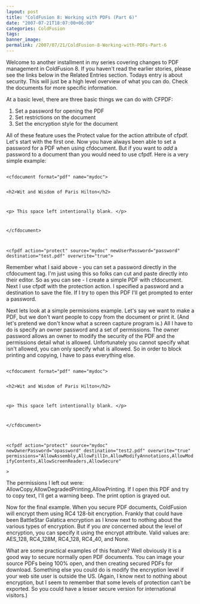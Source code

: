```yaml
---
layout: post
title: "ColdFusion 8: Working with PDFs (Part 6)"
date: "2007-07-21T18:07:00+06:00"
categories: ColdFusion 
tags: 
banner_image: 
permalink: /2007/07/21/ColdFusion-8-Working-with-PDFs-Part-6
---
```


Welcome to another installment in my series covering changes to PDF management in ColdFusion 8. If you haven't read the earlier stories, please see the links below in the Related Entries section. Todays entry is about security. This will just be a high level overview of what you can do. Check the documents for more specific information.

At a basic level, there are three basic things we can do with CFPDF:

<ol>
<li>Set a password for opening the PDF
<li>Set restrictions on the document
<li>Set the encryption style for the document
</ol>

All of these feature uses the Protect value for the action attribute of cfpdf. Let's start with the first one. Now you have always been able to set a password for a PDF when using cfdocument. But if you want to <i>add</i> a password to a document than you would need to use cfpdf. Here is a very simple example:

<code>
&lt;cfdocument format="pdf" name="mydoc"&gt;

&lt;h2&gt;Wit and Wisdom of Paris Hilton&lt;/h2&gt;

&lt;p&gt;
This space left intentionally blank.
&lt;/p&gt;

&lt;/cfdocument&gt;

&lt;cfpdf action="protect" source="mydoc" newUserPassword="password" destination="test.pdf" overwrite="true"&gt;
</code>

Remember what I said above - you can set a password directly in the cfdocument tag. I'm just using this so folks can cut and paste directly into their editor. So as you can see - I create a simple PDF with cfdocument. Next I use cfpdf with the protection action. I specified a password and a destination to save the file. If I try to open this PDF I'll get prompted to enter a password. 

Next lets look at a simple permissions example. Let's say we want to make a PDF, but we don't want people to copy from the document or print it. (And let's pretend we don't know what a screen capture program is.) All I have to do is specify an owner password and a set of permissions. The owner password allows an owner to modify the security of the PDF and the permissions detail what is allowed. Unfortunately you cannot specify what isn't allowed, you can only specify what is allowed. So in order to block printing and copying, I have to pass everything else. 

<code>
&lt;cfdocument format="pdf" name="mydoc"&gt;

&lt;h2&gt;Wit and Wisdom of Paris Hilton&lt;/h2&gt;

&lt;p&gt;
This space left intentionally blank.
&lt;/p&gt;

&lt;/cfdocument&gt;

&lt;cfpdf action="protect" source="mydoc" newOwnerPassword="opassword" destination="test2.pdf" overwrite="true"
		permissions="AllowAssembly,AllowFillIn,AllowModifyAnnotations,AllowModifyContents,AllowScreenReaders,AllowSecure"	
			&gt;
</code>

The permissions I left out were: AllowCopy,AllowDegradedPrinting,AllowPrinting. If I open this PDF and try to copy text, I'll get a warning beep. The print option is grayed out. 

Now for the final example. When you secure PDF documents, ColdFusion will encrypt them using RC4 128-bit encryption. Frankly that could have been BattleStar Galatica encryption as I know next to nothing about the various types of encryption. But if you <i>are</i> concerned about the level of encryption, you can specify it using the encrypt attribute. Valid values are: AES_128, RC4_128M, RC4_128, RC4_40, and None. 

What are some practical examples of this feature? Well obviously it is a good way to secure normally open PDF documents. You can image your source PDFs being 100% open, and then creating secured PDFs for download. Something else you could do is modify the encryption level if your web site user is outside the US. (Again, I know next to nothing about encryption, but I seem to remember that some levels of protection can't be exported. So you could have a lesser secure version for international visitors.)
